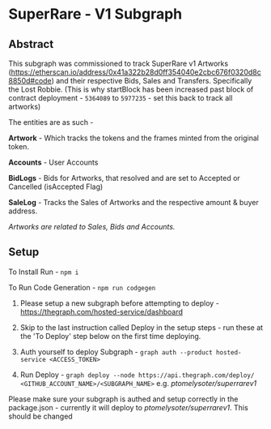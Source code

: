 # SuperRare - V1 Subgraph

## Abstract

This subgraph was commissioned to track SuperRare v1 Artworks (https://etherscan.io/address/0x41a322b28d0ff354040e2cbc676f0320d8c8850d#code) and their respective Bids, Sales and Transfers. Specifically the Lost Robbie. (This is why startBlock has been increased past block of contract deployment - `5364089` to `5977235` - set this back to track all artworks)

The entities are as such - 

**Artwork** - Which tracks the tokens and the frames minted from the original token. 

**Accounts** - User Accounts

**BidLogs** - Bids for Artworks, that resolved and are set to Accepted or Cancelled (isAccepted Flag)

**SaleLog** - Tracks the Sales of Artworks and the respective amount & buyer address.

*Artworks are related to Sales, Bids and Accounts.*

## Setup 

To Install Run - `npm i`

To Run Code Generation - `npm run codgegen`

1. Please setup a new subgraph before attempting to deploy - https://thegraph.com/hosted-service/dashboard

2. Skip to the last instruction called Deploy in the setup steps - run these at the 'To Deploy' step below on the first time deploying.

3. Auth yourself to deploy Subgraph - ``graph auth --product hosted-service <ACCESS_TOKEN>`` 

4. Run Deploy - `graph deploy --node https://api.thegraph.com/deploy/ <GITHUB_ACCOUNT_NAME>/<SUBGRAPH_NAME>` e.g. *ptomelysoter/superrarev1*


Please make sure your subgraph is authed and setup correctly in the package.json - currently it will deploy to *ptomelysoter/superrarev1*. This should be changed




